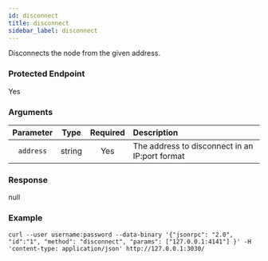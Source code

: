 ```yaml
---
id: disconnect
title: disconnect
sidebar_label: disconnect
---
```


<!----------------------------------------------------------------------------->
<!-------------------- THIS MARKDOWN FILE IS AUTOGENERATED -------------------->
<!----------------------------------------------------------------------------->

Disconnects the node from the given address.

### Protected Endpoint

Yes

### Arguments

|      Parameter      |  Type  | Required |                  Description                   |
|:-------------------:|:------:|:--------:|:---------------------------------------------- |
| `address`           | string |    Yes   | The address to disconnect in an IP:port format |

### Response

null

### Example
```ignore
curl --user username:password --data-binary '{"jsonrpc": "2.0", "id":"1", "method": "disconnect", "params": ["127.0.0.1:4141"] }' -H 'content-type: application/json' http://127.0.0.1:3030/
```
